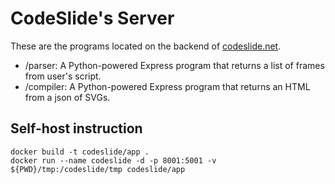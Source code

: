 # CodeSlide's Server

These are the programs located on the backend of [codeslide.net](https://www.codeslide.net).

- /parser: A Python-powered Express program that returns a list of frames from user's script.
- /compiler: A Python-powered Express program that returns an HTML from a json of SVGs.

## Self-host instruction
```
docker build -t codeslide/app .
docker run --name codeslide -d -p 8001:5001 -v ${PWD}/tmp:/codeslide/tmp codeslide/app
```